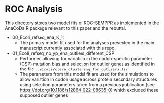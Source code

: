 # ROC Analysis

This directory stores two model fits of ROC-SEMPPR as implemented in the AnaCoDa R package relevant to this paper and the rebuttal.

- 00_Ecoli_refseq_ena_K_1:
    - The primary model fit used for the analyses presented in the main manuscript currently associated with this repo.
- 01_Ecoli_refseq_no_yp_ena_outliers_different_CSP
    - Performed allowing for variation in the codon-specific parameter (CSP) mutation bias and selection for outlier genes as identified in the file `../Ecoli/clara_clustering_for_outliers.tsv`
    - The parameters from this model fit are used for the simulations to allow variation in codon usage across protein secondary structures using selection parameters taken from a previous publication (see https://doi.org/10.1186/s12864-022-08635-0) which excluded these supposed outlier genes
